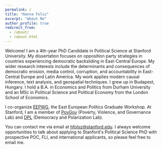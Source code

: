 ```yaml
---
permalink: /
title: "Hanna Folsz"
excerpt: "About Me"
author_profile: true
redirect_from: 
  - /about/
  - /about.html
---
```


Welcome! I am a 4th-year PhD Candidate in Political Science at Stanford University. My dissertation focuses on opposition party strategies in countries experiencing democratic backsliding in East-Central Europe. My wider research interests include the determinants and consequences of democratic erosion, media control, corruption, and accountability in East-Central Europe and Latin America. My work applies modern causal inference, text analysis, and geospatial techniques. I grew up in Budapest, Hungary. I hold a B.A. in Economics and Politics from Durham University and an MSc in Political Science and Political Economy from the London School of Economics. 

I co-organize [EEPWG](https://eepg-workshop.github.io), the East European Politics Graduate Workshop. At Stanford, I am a member of [PovGov](https://povgov.com) (Poverty, Violence, and Governance Lab) and [DPL](https://stanforddpl.org) (Democracy and Polarization Lab).

You can contact me via email at [hfolsz@stanford.edu](mailto:hfolsz@stanford.edu). I always welcome opportunities to talk about applying to Stanford's Political Science PhD with prospective POC, FLI, and international applicants, so please feel free to email me.



